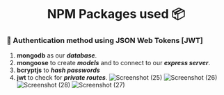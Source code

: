 

<h1 align="center"> NPM Packages used 📦 </h1>

### 🔗 Authentication method using JSON Web Tokens [JWT]

1. **mongodb** as our **_database_**.
2. **mongoose** to create **_models_** and to connect to our **_express server_**.
3. **bcryptjs** to **_hash passwords_** 
4. **jwt** to check for **_private routes_**.
![Screenshot (25)](https://github.com/shashankranjan-dev/TDoList-jwt-authentication/assets/70715947/a0c9b06f-fef5-4748-b2fe-ee3cc9170755)
![Screenshot (26)](https://github.com/shashankranjan-dev/TDoList-jwt-authentication/assets/70715947/8a64bd9b-da08-4da6-8dd5-ff3ea328cae5)
![Screenshot (28)](https://github.com/shashankranjan-dev/TDoList-jwt-authentication/assets/70715947/3689b539-b61c-444c-91e1-4b99a157a384)
![Screenshot (27)](https://github.com/shashankranjan-dev/TDoList-jwt-authentication/assets/70715947/ab9f499d-024b-40f5-846c-94019c72d039)
